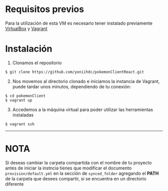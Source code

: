 # Requisitos previos
Para la utilización de esta VM es necesario tener instalado previamente [VirtualBox](https://www.virtualbox.org/wiki/Downloads) y [Vagrant](https://www.vagrantup.com/downloads.html)

# Instalación

1. Clonamos el repositorio
```
$ git clone https://github.com/yoniihdc/pokemonClientReact.git
```

2. Nos movemos al directorio clonado e iniciamos la instancia de Vagrant, puede tardar unos minutos, dependiendo de tu conexión:
```
$ cd pokemonClient
$ vagrant up
```

3. Accedemos a la máquina virtual para poder utilizar las herramientas instaladas
```
$ vagrant ssh
```

----
# NOTA

Si deseas cambiar la carpeta compartida con el nombre de tu proyecto antes de iniciar la instncia tienes que modificar el documento `provision/default.yml` en la sección de  `synced_folder` agregando el **PATH** de la carpeta que desees compartir, si se encuentra en un directorio diferente

